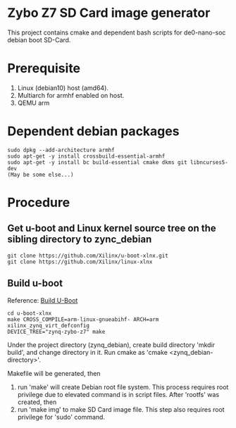 Zybo Z7 SD Card image generator
=====

This project contains cmake and dependent bash scripts for de0-nano-soc debian boot SD-Card.

 Prerequisite
===============

1. Linux (debian10) host (amd64).
2. Multiarch for armhf enabled on host.
3. QEMU arm

 Dependent debian packages
===========================

```
sudo dpkg --add-architecture armhf
sudo apt-get -y install crossbuild-essential-armhf
sudo apt-get -y install bc build-essential cmake dkms git libncurses5-dev
(May be some else...)
```

 Procedure
===========================

## Get u-boot and Linux kernel source tree on the sibling directory to zync_debian

```shell
git clone https://github.com/Xilinx/u-boot-xlnx.git
git clone https://github.com/Xilinx/linux-xlnx
```

## Build u-boot

Reference: [Build U-Boot](https://xilinx-wiki.atlassian.net/wiki/spaces/A/pages/18841973/Build+U-Boot#BuildU-Boot-ConfiguringU-Boot(%3E%3D2020.1Release))

```shell
cd u-boot-xlnx
make CROSS_COMPILE=arm-linux-gnueabihf- ARCH=arm xilinx_zynq_virt_defconfig
DEVICE_TREE="zynq-zybo-z7" make
```

Under the project directory (zynq_debian), create build directory 'mkdir build', and change directory in it.
Run cmake as 'cmake <zynq_debian-directory>'.

Makefile will be generated, then
1. run 'make' will create Debian root file system.  This process requires root privilege due to elevated command is in script files. After 'rootfs' was created, then
1. run 'make img' to make SD Card image file.  This step also requires root privilege for 'sudo' command.
